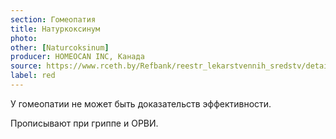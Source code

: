 ```yaml
---
section: Гомеопатия
title: Натуркоксинум
photo:
other: [Naturcoksinum]
producer: HOMEOCAN INC, Канада
source: https://www.rceth.by/Refbank/reestr_lekarstvennih_sredstv/details/9771_11_15_17
label: red
---
```


У гомеопатии не может быть доказательств эффективности.

Прописывают при гриппе и ОРВИ.
